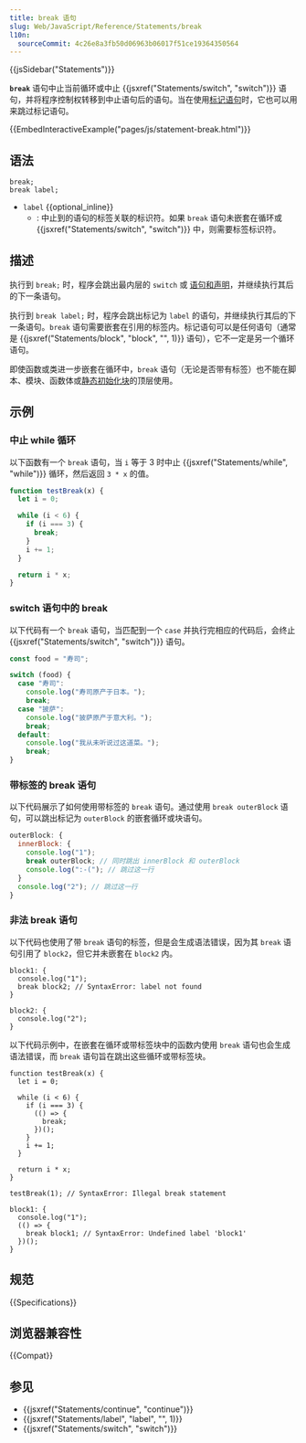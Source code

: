 ```yaml
---
title: break 语句
slug: Web/JavaScript/Reference/Statements/break
l10n:
  sourceCommit: 4c26e8a3fb50d06963b06017f51ce19364350564
---
```


{{jsSidebar("Statements")}}

**`break`** 语句中止当前循环或中止 {{jsxref("Statements/switch", "switch")}} 语句，并将程序控制权转移到中止语句后的语句。当在使用[标记语句](/zh-CN/docs/Web/JavaScript/Reference/Statements/label)时，它也可以用来跳过标记语句。

{{EmbedInteractiveExample("pages/js/statement-break.html")}}

## 语法

```js-nolint
break;
break label;
```

- `label` {{optional_inline}}
  - : 中止到的语句的标签关联的标识符。如果 `break` 语句未嵌套在循环或 {{jsxref("Statements/switch", "switch")}} 中，则需要标签标识符。

## 描述

执行到 `break;` 时，程序会跳出最内层的 `switch` 或 [语句和声明](/zh-CN/docs/Web/JavaScript/Reference/Statements#迭代)，并继续执行其后的下一条语句。

执行到 `break label;` 时，程序会跳出标记为 `label` 的语句，并继续执行其后的下一条语句。`break` 语句需要嵌套在引用的标签内。标记语句可以是任何语句（通常是 {{jsxref("Statements/block", "block", "", 1)}} 语句），它不一定是另一个循环语句。

即使函数或类进一步嵌套在循环中，`break` 语句（无论是否带有标签）也不能在脚本、模块、函数体或[静态初始化块](/zh-CN/docs/Web/JavaScript/Reference/Classes/Static_initialization_blocks)的顶层使用。

## 示例

### 中止 while 循环

以下函数有一个 `break` 语句，当 `i` 等于 3 时中止 {{jsxref("Statements/while", "while")}} 循环，然后返回 `3 * x` 的值。

```js
function testBreak(x) {
  let i = 0;

  while (i < 6) {
    if (i === 3) {
      break;
    }
    i += 1;
  }

  return i * x;
}
```

### switch 语句中的 break

以下代码有一个 `break` 语句，当匹配到一个 `case` 并执行完相应的代码后，会终止 {{jsxref("Statements/switch", "switch")}} 语句。

```js
const food = "寿司";

switch (food) {
  case "寿司":
    console.log("寿司原产于日本。");
    break;
  case "披萨":
    console.log("披萨原产于意大利。");
    break;
  default:
    console.log("我从未听说过这道菜。");
    break;
}
```

### 带标签的 break 语句

以下代码展示了如何使用带标签的 `break` 语句。通过使用 `break outerBlock` 语句，可以跳出标记为 `outerBlock` 的嵌套循环或块语句。

```js
outerBlock: {
  innerBlock: {
    console.log("1");
    break outerBlock; // 同时跳出 innerBlock 和 outerBlock
    console.log(":-("); // 跳过这一行
  }
  console.log("2"); // 跳过这一行
}
```

### 非法 break 语句

以下代码也使用了带 `break` 语句的标签，但是会生成语法错误，因为其 `break` 语句引用了 `block2`，但它并未嵌套在 `block2` 内。

```js-nolint example-bad
block1: {
  console.log("1");
  break block2; // SyntaxError: label not found
}

block2: {
  console.log("2");
}
```

以下代码示例中，在嵌套在循环或带标签块中的函数内使用 `break` 语句也会生成语法错误，而 `break` 语句旨在跳出这些循环或带标签块。

```js-nolint example-bad
function testBreak(x) {
  let i = 0;

  while (i < 6) {
    if (i === 3) {
      (() => {
        break;
      })();
    }
    i += 1;
  }

  return i * x;
}

testBreak(1); // SyntaxError: Illegal break statement
```

```js-nolint example-bad
block1: {
  console.log("1");
  (() => {
    break block1; // SyntaxError: Undefined label 'block1'
  })();
}
```

## 规范

{{Specifications}}

## 浏览器兼容性

{{Compat}}

## 参见

- {{jsxref("Statements/continue", "continue")}}
- {{jsxref("Statements/label", "label", "", 1)}}
- {{jsxref("Statements/switch", "switch")}}
